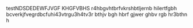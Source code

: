 testNDSDEDEWFJVGF KHGFVBHS
r4hbgvhtbrfvkrshbtljernb hilertfgbh bcverkjfvegrdbcfuhi43vtrgu3h4tv3r bthjv bgh hbrf gjwer ghbv rgb hr3bthn h 
